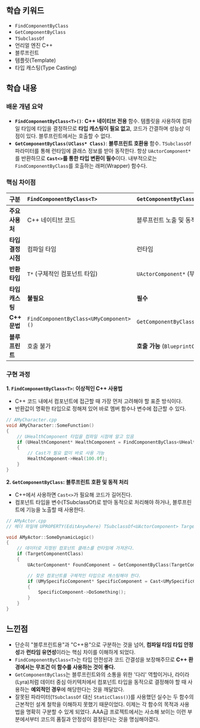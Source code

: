 ## 학습 키워드
- `FindComponentByClass`
- `GetComponentByClass`
- `TSubclassOf`
- 언리얼 엔진 C++
- 블루프린트
- 템플릿(Template)
- 타입 캐스팅(Type Casting)

## 학습 내용
### 배운 개념 요약
- **`FindComponentByClass<T>()`**: **C++ 네이티브 전용** 함수. 템플릿을 사용하여 컴파일 타임에 타입을 결정하므로 **타입 캐스팅이 필요 없고**, 코드가 간결하며 성능상 이점이 있다. 블루프린트에서는 호출할 수 없다.
- **`GetComponentByClass(UClass* Class)`**: **블루프린트 호환용** 함수. `TSubclassOf` 파라미터를 통해 런타임에 클래스 정보를 받아 동작한다. 항상 `UActorComponent*`를 반환하므로 **`Cast<>`를 통한 타입 변환이 필수**이다. 내부적으로는 `FindComponentByClass`를 호출하는 래퍼(Wrapper) 함수다.

### 핵심 차이점

| 구분 | `FindComponentByClass<T>` | `GetComponentByClass` |
| :--- | :--- | :--- |
| **주요 사용처** | C++ 네이티브 코드 | 블루프린트 노출 및 동적 클래스 처리 |
| **타입 결정 시점** | 컴파일 타임 | 런타임 |
| **반환 타입** | `T*` (구체적인 컴포넌트 타입) | `UActorComponent*` (부모 타입) |
| **타입 캐스팅** | **불필요** | **필수** |
| **C++ 문법** | `FindComponentByClass<UMyComponent>()` | `GetComponentByClass(UMyComponent::StaticClass())` |
| **블루프린트** | 호출 불가 | **호출 가능** (`BlueprintCallable`) |


### 구현 과정
**1. `FindComponentByClass<T>`: 이상적인 C++ 사용법**
- C++ 코드 내에서 컴포넌트에 접근할 때 가장 먼저 고려해야 할 표준 방식이다.
- 반환값이 명확한 타입으로 정해져 있어 바로 멤버 함수나 변수에 접근할 수 있다.

```cpp
// AMyCharacter.cpp
void AMyCharacter::SomeFunction()
{
    // UHealthComponent 타입을 컴파일 시점에 알고 있음
    if (UHealthComponent* HealthComponent = FindComponentByClass<UHealthComponent>())
    {
        // Cast가 필요 없이 바로 사용 가능
        HealthComponent->Heal(100.0f);
    }
}
```

**2. `GetComponentByClass`: 블루프린트 호환 및 동적 처리**

  - C++에서 사용하면 `Cast<>`가 필요해 코드가 길어진다.
  - 컴포넌트 타입을 변수(TSubclassOf)로 받아 동적으로 처리해야 하거나, 블루프린트에 기능을 노출할 때 사용한다.

```cpp
// AMyActor.cpp
// 헤더 파일에 UPROPERTY(EditAnywhere) TSubclassOf<UActorComponent> TargetComponentClass; 선언 필요

void AMyActor::SomeDynamicLogic()
{
    // 데이터로 지정된 컴포넌트 클래스를 런타임에 가져온다.
    if (TargetComponentClass)
    {
        UActorComponent* FoundComponent = GetComponentByClass(TargetComponentClass);

        // 찾은 컴포넌트를 구체적인 타입으로 캐스팅해야 한다.
        if (UMySpecificComponent* SpecificComponent = Cast<UMySpecificComponent>(FoundComponent))
        {
            SpecificComponent->DoSomething();
        }
    }
}
```

## 느낀점

  - 단순히 "블루프린트용"과 "C++용"으로 구분하는 것을 넘어, **컴파일 타임 타입 안정성**과 **런타임 유연성**이라는 핵심 차이를 이해하게 되었다.
  - `FindComponentByClass<T>`는 타입 안전성과 코드 간결성을 보장해주므로 **C++ 환경에서는 무조건 이 함수를 사용하는 것이 좋다.**
  - `GetComponentByClass`는 블루프린트와의 소통을 위한 '다리' 역할이거나, 라이라(Lyra)처럼 데이터 중심 아키텍처에서 컴포넌트 타입을 동적으로 결정해야 할 때 사용하는 **예외적인 경우**에 해당한다는 것을 깨달았다.
  - 잘못된 파라미터(`TSubclassOf` 대신 `StaticClass()`)를 사용했던 실수는 두 함수의 근본적인 설계 철학을 이해하지 못했기 때문이었다. 이제는 각 함수의 목적과 사용법을 명확히 구분할 수 있게 되었다. AAA급 프로젝트에서는 사소해 보이는 이런 부분에서부터 코드의 품질과 안정성이 결정된다는 것을 명심해야겠다.
